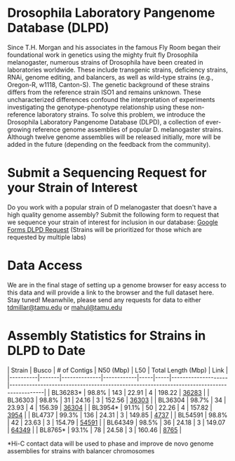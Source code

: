 # Drosophila Laboratory Pangenome Database (DLPD)
Since T.H. Morgan and his associates in the famous Fly Room began their foundational work in genetics using the mighty fruit fly Drosophila melanogaster, numerous strains of Drosophila have been created in laboratories worldwide. These include transgenic strains, deficiency strains, RNAi, genome editing, and balancers, as well as wild-type strains (e.g., Oregon-R, w1118, Canton-S). The genetic background of these strains differs from the reference strain ISO1 and remains unknown. These uncharacterized differences confound the interpretation of experiments investigating the genotype-phenotype relationship using these non-reference laboratory strains. To solve this problem, we introduce the Drosophila Laboratory Pangenome Database (DLPD), a collection of ever-growing reference genome assemblies of popular D. melanogaster strains. Although twelve genome assemblies will be released initially, more will be added in the future (depending on the feedback from the community). 

# Submit a Sequencing Request for your Strain of Interest
Do you work with a popular strain of D melanogaster that doesn't have a high quality genome assembly? Submit the following form to request that we sequence your strain of interest for inclusion in our database: [Google Forms DLPD Request](https://forms.gle/2m8gByd5vhed84xM9) (Strains will be prioritized for those which are requested by multiple labs)

# Data Access
We are in the final stage of setting up a genome browser for easy access to this data and will provide a link to the browser and the full dataset here. Stay tuned!
Meanwhile, please send any requests for data to either tdmillar@tamu.edu or mahul@tamu.edu

# Assembly Statistics for Strains in DLPD to Date
| Strain   | Busco | # of Contigs | N50 (Mbp)  | L50  | Total Length (Mbp) | Link                                                                                     |
|----------|-------|--------------|------------|-----|-----|--------------------|------------------------------------------------------------------------------------------|
| BL36283* | 98.8% | 143          | 22.91      | 4    | 198.22             | [36283](https://bdsc.indiana.edu/Home/Search?presearch=36283)                            |
| BL36303  | 98.8% | 31           | 24.16      | 3    | 152.56             | [36303](https://bdsc.indiana.edu/Home/Search?presearch=36303)                            |
| BL36304  | 98.7% | 34           | 23.93      | 4    | 156.39             | [36304](https://bdsc.indiana.edu/Home/Search?presearch=36304)                            |
| BL3954*  | 91.1% | 50           | 22.26      | 4    | 157.82             | [3954](https://bdsc.indiana.edu/Home/Search?presearch=3954)                              |
| BL4737   | 99.3% | 136          | 24.31      | 3    | 149.85             | [4737](https://bdsc.indiana.edu/Home/Search?presearch=4737)                              |
| BL54591  | 98.8% | 42           | 23.63      | 3    | 154.79             | [54591](https://bdsc.indiana.edu/Home/Search?presearch=54591)                            |
| BL64349  | 98.5% | 36           | 24.18      | 3   | 149.07             | [64349](https://bdsc.indiana.edu/Home/Search?presearch=64349)                            |
| BL8765*  | 93.1% | 78           | 24.58      | 3    | 160.46             | [8765](https://bdsc.indiana.edu/Home/Search?presearch=8765)                              |


*Hi-C contact data will be used to phase and improve de novo genome assemblies for strains with balancer chromosomes

